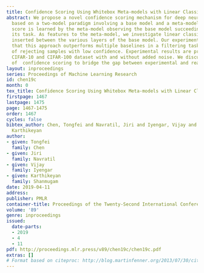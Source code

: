 ```yaml
---
title: Confidence Scoring Using Whitebox Meta-models with Linear Classifier Probes
abstract: We propose a novel confidence scoring mechanism for deep neural networks
  based on a two-model paradigm involving a base model and a meta-model. The confidence
  score is learned by the meta-model observing the base model succeeding/failing at
  its task. As features to the meta-model, we investigate linear classifier probes
  inserted between the various layers of the base model. Our experiments demonstrate
  that this approach outperforms multiple baselines in a filtering task, i.e., task
  of rejecting samples with low confidence. Experimental results are presented using
  CIFAR-10 and CIFAR-100 dataset with and without added noise. We discuss the importance
  of  confidence scoring to bridge the gap between experimental and real-world applications.
layout: inproceedings
series: Proceedings of Machine Learning Research
id: chen19c
month: 0
tex_title: Confidence Scoring Using Whitebox Meta-models with Linear Classifier Probes
firstpage: 1467
lastpage: 1475
page: 1467-1475
order: 1467
cycles: false
bibtex_author: Chen, Tongfei and Navratil, Jiri and Iyengar, Vijay and Shanmugam,
  Karthikeyan
author:
- given: Tongfei
  family: Chen
- given: Jiri
  family: Navratil
- given: Vijay
  family: Iyengar
- given: Karthikeyan
  family: Shanmugam
date: 2019-04-11
address: 
publisher: PMLR
container-title: Proceedings of the Twenty-Second International Conference on Artificial Intelligence and Statistics
volume: '89'
genre: inproceedings
issued:
  date-parts:
  - 2019
  - 4
  - 11
pdf: http://proceedings.mlr.press/v89/chen19c/chen19c.pdf
extras: []
# Format based on citeproc: http://blog.martinfenner.org/2013/07/30/citeproc-yaml-for-bibliographies/
---
```

